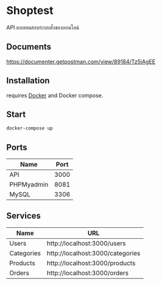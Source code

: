 # Shoptest

API แบบทดสอบระบบสั่งของออนไลน์

## Documents
https://documenter.getpostman.com/view/89184/Tz5iAgEE

## Installation
requires [Docker](https://www.docker.com/) and Docker compose.

## Start
```sh
docker-compose up
```

## Ports

| Name | Port |
| ------ | ------ |
| API | 3000 |
| PHPMyadmin | 8081 |
| MySQL | 3306 |

## Services

| Name | URL |
| ------ | ------ |
| Users | http://localhost:3000/users |
| Categories | http://localhost:3000/categories |
| Products | http://localhost:3000/products |
| Orders | http://localhost:3000/orders |